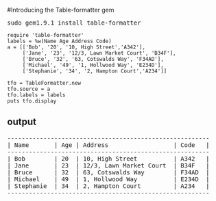 #Introducing the Table-formatter gem

<pre>sudo gem1.9.1 install table-formatter</pre>

    require 'table-formatter'
    labels = %w(Name Age Address Code)
    a = [['Bob', '20', '10, High Street','A342'],
         ['Jane', '23', '12/3, Lawn Market Court', 'B34F'],
         ['Bruce', '32', '63, Cotswalds Way', 'F34AD'],
         ['Michael', '49', '1, Hollwood Way', 'E234D'],
         ['Stephanie', '34', '2, Hampton Court','A234']]

    tfo = TableFormatter.new
    tfo.source = a
    tfo.labels = labels
    puts tfo.display


## output
<pre>
--------------------------------------------------------
| Name       | Age | Address                  | Code   |
--------------------------------------------------------
| Bob        | 20  | 10, High Street          | A342   |
| Jane       | 23  | 12/3, Lawn Market Court  | B34F   |
| Bruce      | 32  | 63, Cotswalds Way        | F34AD  |
| Michael    | 49  | 1, Hollwood Way          | E234D  |
| Stephanie  | 34  | 2, Hampton Court         | A234   |
--------------------------------------------------------
</pre>
